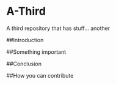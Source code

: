 # A-Third
A third repository that has stuff... another

##Introduction

##Something important

##Conclusion

##How you can contribute
